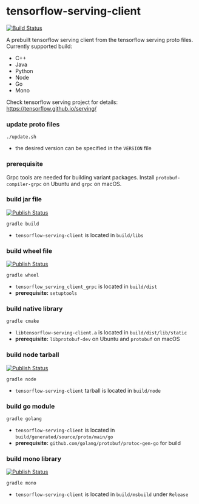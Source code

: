 # tensorflow-serving-client

[![Build Status](https://travis-ci.com/figroc/tensorflow-serving-client.svg?branch=master)](https://travis-ci.com/figroc/tensorflow-serving-client)

A prebuilt tensorflow serving client from the tensorflow serving proto files.
Currently supported build:
  * C++
  * Java
  * Python
  * Node
  * Go
  * Mono

Check tensorflow serving project for details: https://tensorflow.github.io/serving/

### update proto files
```
./update.sh
```
* the desired version can be specified in the `VERSION` file

### prerequisite

Grpc tools are needed for building variant packages.
Install `protobuf-compiler-grpc` on Ubuntu and `grpc` on macOS.

### build jar file
[![Publish Status](https://img.shields.io/maven-central/v/io.opil/tensorflow-serving-client)](https://search.maven.org/search?q=g:io.opil%20AND%20a:tensorflow-serving-client)
```
gradle build
```
* `tensorflow-serving-client` is located in `build/libs`

### build wheel file
[![Publish Status](https://img.shields.io/pypi/v/tensorflow-serving-client-grpc)](https://pypi.org/project/tensorflow-serving-client-grpc)
```
gradle wheel
```
* `tensorflow_serving_client_grpc` is located in `build/dist`
* **prerequisite:** `setuptools`

### build native library
```
gradle cmake
```
* `libtensorflow-serving-client.a` is located in `build/dist/lib/static`
* **prerequisite:** `libprotobuf-dev` on Ubuntu and `protobuf` on macOS

### build node tarball
[![Publish Status](https://img.shields.io/npm/v/tensorflow-serving-client)](https://www.npmjs.com/package/tensorflow-serving-client)
```
gradle node
```
* `tensorflow-serving-client` tarball is located in `build/node`

### build go module
```
gradle golang
```
* `tensorflow-serving-client` is located in `build/generated/source/proto/main/go`
* **prerequisite:** `github.com/golang/protobuf/protoc-gen-go` for build

### build mono library
[![Publish Status](https://img.shields.io/nuget/v/tensorflow-serving-client)](https://www.nuget.org/packages/tensorflow-serving-client/)
```
gradle mono
```
* `tensorflow-serving-client` is located in `build/msbuild` under `Release`
